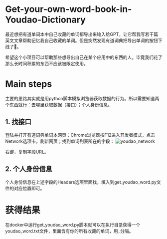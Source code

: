 # Get-your-own-word-book-in-Youdao-Dictionary
最近想把有道单词本中自己收藏的单词都导出来输入给GPT，让它帮我写若干篇英文文章帮助记忆我自己收藏的单词。但是突然发现有道词典把导出单词的按钮下线了🙂。

希望这个小项目可以帮助那些想导出自己在某个应用中的东西的人。毕竟我们花了那么长时间积累的东西不应该被限定使用。

# Main steps
主要的思路其实就是用python脚本模拟浏览器获取数据的行为。所以需要知道两个东西就行：去哪里获取数据（接口）；个人身份信息。
## 1. 找接口
登陆并打开有道词典单词本网页；Chrome浏览器按F12进入开发者模式，点击Network选项卡，刷新网页；找到单词列表所在的字段：
![youdao_network](https://github.com/user-attachments/assets/e2a5d50d-d8f3-43d0-97df-a1539289d2de)

右键，复制字段URL。
## 2. 个人身份信息
个人身份信息在上述字段的Headers选项里面找，填入到get_youdao_word.py文件的对应位置即可。

# 获得结果
在docker中运行get_youdao_word.py脚本就可以在执行目录获得一个youdao_word.txt文件，里面含有你的所有收藏的单词，用`,`分隔。
